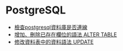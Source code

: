 # PostgreSQL

- [檢查postgresql資料庫是否連線](checkPGconnect.md)
- [增加、刪除已存在欄位的語法 ALTER TABLE](alter_table.md)
- [修改資料表中的資料語法 UPDATE](https://www.fooish.com/sql/update.html)

